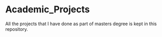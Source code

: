 # Academic_Projects
All the projects that I have done as part of masters degree is kept in this repository.
